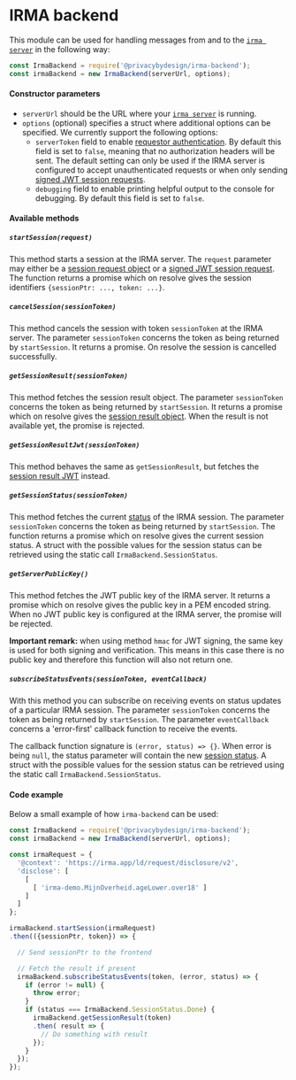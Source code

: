# IRMA backend
This module can be used for handling messages from and to the 
[`irma server`](https://irma.app/docs/irma-server/) in the following way:
```javascript
const IrmaBackend = require('@privacybydesign/irma-backend');
const irmaBackend = new IrmaBackend(serverUrl, options);
```
#### Constructor parameters

 - `serverUrl` should be the URL where your [`irma server`](https://irma.app/docs/irma-server/)
   is running.
 - `options` (optional) specifies a struct where additional options can be specified.
   We currently support the following options:
    - `serverToken` field to enable
      [requestor authentication](https://irma.app/docs/irma-server/#requestor-authentication).
      By default this field is set to `false`, meaning that no authorization headers will be sent. 
      The default setting can only be used if the IRMA server is configured to
      accept unauthenticated requests or when only sending [signed JWT session requests](https://irma.app/docs/session-requests/#jwts-signed-session-requests).
    - `debugging` field to enable printing helpful output to the console for debugging.
      By default this field is set to `false`.

#### Available methods
##### `startSession(request)`
This method starts a session at the IRMA server. The `request` parameter may either
be a [session request object](https://irma.app/docs/session-requests/)
or a [signed JWT session request](https://irma.app/docs/session-requests/#jwts-signed-session-requests).
The function returns a promise which on resolve gives the session identifiers
`{sessionPtr: ..., token: ...}`.

##### `cancelSession(sessionToken)`
This method cancels the session with token `sessionToken` at the IRMA server. The parameter
`sessionToken` concerns the token as being returned by `startSession`. It returns a promise.
On resolve the session is cancelled successfully.

##### `getSessionResult(sessionToken)`
This method fetches the session result object. The parameter `sessionToken` concerns the token
as being returned by `startSession`. It returns a promise which on resolve gives the [session
result object](https://irma.app/docs/api-irma-server/#get-session-token-result).
When the result is not available yet, the promise is rejected.

##### `getSessionResultJwt(sessionToken)`
This method behaves the same as `getSessionResult`, but fetches the
[session result JWT](https://irma.app/docs/api-irma-server/#get-session-token-result-jwt) instead.

##### `getSessionStatus(sessionToken)`
This method fetches the current [status](https://irma.app/docs/api-irma-server/#get-session-token-status)
of the IRMA session. The parameter `sessionToken` concerns the token as being returned by
`startSession`. The function returns a promise which on resolve gives the current session status.
A struct with the possible values for the session status can be retrieved using the static call
`IrmaBackend.SessionStatus`.

##### `getServerPublicKey()`
This method fetches the JWT public key of the IRMA server. It returns a promise which on resolve
gives the public key in a PEM encoded string. When no JWT public key is configured at the IRMA server,
the promise will be rejected.

**Important remark:** when using method `hmac` for JWT signing, the same key is used for both
signing and verification. This means in this case there is no public key and therefore this
function will also not return one.

##### `subscribeStatusEvents(sessionToken, eventCallback)`
With this method you can subscribe on receiving events on status updates of a particular IRMA
session. The parameter `sessionToken` concerns the token as being returned by `startSession`.
The parameter `eventCallback` concerns a 'error-first' callback function to receive the events.

The callback function signature is `(error, status) => {}`. When error is being `null`, the status
parameter will contain the new [session status](https://irma.app/docs/api-irma-server/#get-session-token-status). 
A struct with the possible values for the session status can be retrieved using the static call
`IrmaBackend.SessionStatus`.

#### Code example
Below a small example of how `irma-backend` can be used:
```javascript
const IrmaBackend = require('@privacybydesign/irma-backend');
const irmaBackend = new IrmaBackend(serverUrl, options);

const irmaRequest = {
  '@context': 'https://irma.app/ld/request/disclosure/v2',
  'disclose': [
    [
      [ 'irma-demo.MijnOverheid.ageLower.over18' ]
    ]
  ]
};

irmaBackend.startSession(irmaRequest)
.then(({sessionPtr, token}) => {

  // Send sessionPtr to the frontend

  // Fetch the result if present
  irmaBackend.subscribeStatusEvents(token, (error, status) => {
    if (error != null) {
      throw error;
    }
    if (status === IrmaBackend.SessionStatus.Done) {
      irmaBackend.getSessionResult(token)
      .then( result => { 
        // Do something with result
      });
    }
  });
});
```
